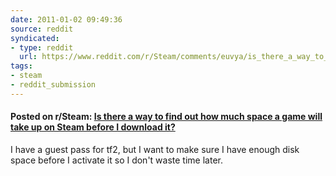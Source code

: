 ```yaml
---
date: 2011-01-02 09:49:36
source: reddit
syndicated:
- type: reddit
  url: https://www.reddit.com/r/Steam/comments/euvya/is_there_a_way_to_find_out_how_much_space_a_game/
tags:
- steam
- reddit_submission
---
```


#### Posted on r/Steam: [Is there a way to find out how much space a game will take up on Steam before I download it?](https://reddit.com/r/Steam/comments/euvya/is_there_a_way_to_find_out_how_much_space_a_game/)

I have a guest pass for tf2, but I want to make sure I have enough disk space before I activate it so I don't waste time later.
